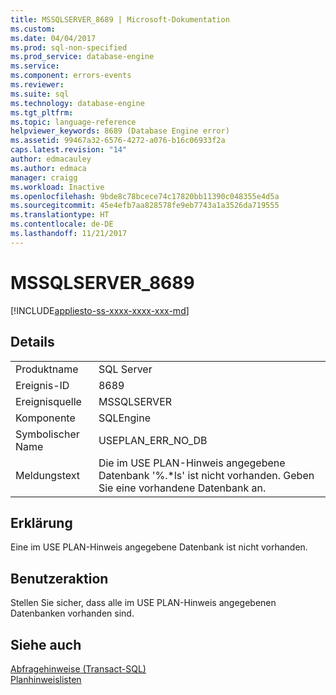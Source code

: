 ```yaml
---
title: MSSQLSERVER_8689 | Microsoft-Dokumentation
ms.custom: 
ms.date: 04/04/2017
ms.prod: sql-non-specified
ms.prod_service: database-engine
ms.service: 
ms.component: errors-events
ms.reviewer: 
ms.suite: sql
ms.technology: database-engine
ms.tgt_pltfrm: 
ms.topic: language-reference
helpviewer_keywords: 8689 (Database Engine error)
ms.assetid: 99467a32-6576-4272-a076-b16c06933f2a
caps.latest.revision: "14"
author: edmacauley
ms.author: edmaca
manager: craigg
ms.workload: Inactive
ms.openlocfilehash: 9bde8c78bcece74c17820bb11390c048355e4d5a
ms.sourcegitcommit: 45e4efb7aa828578fe9eb7743a1a3526da719555
ms.translationtype: HT
ms.contentlocale: de-DE
ms.lasthandoff: 11/21/2017
---
```

# <a name="mssqlserver8689"></a>MSSQLSERVER_8689
[!INCLUDE[appliesto-ss-xxxx-xxxx-xxx-md](../../includes/appliesto-ss-xxxx-xxxx-xxx-md.md)]
  
## <a name="details"></a>Details  
  
|||  
|-|-|  
|Produktname|SQL Server|  
|Ereignis-ID|8689|  
|Ereignisquelle|MSSQLSERVER|  
|Komponente|SQLEngine|  
|Symbolischer Name|USEPLAN_ERR_NO_DB|  
|Meldungstext|Die im USE PLAN-Hinweis angegebene Datenbank '%.*ls' ist nicht vorhanden. Geben Sie eine vorhandene Datenbank an.|  
  
## <a name="explanation"></a>Erklärung  
Eine im USE PLAN-Hinweis angegebene Datenbank ist nicht vorhanden.  
  
## <a name="user-action"></a>Benutzeraktion  
Stellen Sie sicher, dass alle im USE PLAN-Hinweis angegebenen Datenbanken vorhanden sind.  
  
## <a name="see-also"></a>Siehe auch  
[Abfragehinweise &#40;Transact-SQL&#41;](~/t-sql/queries/hints-transact-sql-query.md)  
[Planhinweislisten](~/relational-databases/performance/plan-guides.md)  
  
